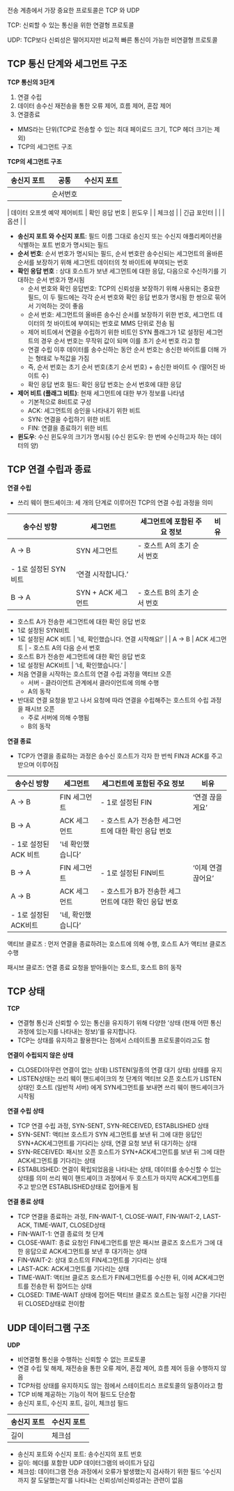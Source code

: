 전송 계층에서 가장 중요한 프로토콜은 TCP 와 UDP

TCP: 신뢰할 수 있는 통신을 위한 연결형 프로토콜

UDP: TCP보다 신뢰성은 떨어지지만 비교적 빠른 통신이 가능한 비연결형 프로토콜

## TCP 통신 단계와 세그먼트 구조

**TCP 통신의 3단계**

1. 연결 수립
2. 데이터 송수신
   재전송을 통한 오류 제어, 흐름 제어, 혼잡 제어
3. 연결종료

-   MMS라는 단위(TCP로 전송할 수 있는 최대 페이로드 크기, TCP 헤더 크기는 제외)
-   TCP의 세그먼트 구조

**TCP의 세그먼트 구조**

| 송신지 포트 | 공통     | 수신지 포트 |
| ----------- | -------- | ----------- |
|             | 순서번호 |             |

| 데이터 오프셋
예약
제어비트 | 확인 응답 번호 | 윈도우 |
| 체크섬 | | 긴급 포인터 |
| | 옵션 | |

-   **송신지 포트 와 수신지 포트**: 필드 이름 그대로 송신지 또는 수신지 애플리케이션을 식별하는 포트 번호가 명시되는 필드
-   **순서 번호**: 순서 번호가 명시되는 필드, 순서 번호란 송수신되는 세그먼트의 올바른 순서를 보장하기 위해 세그먼트 데이터의 첫 바이트에 부여되는 번호
-   **확인 응답 번호** : 상대 호스트가 보낸 세그먼트에 대한 응답, 다음으로 수신하기를 기대하는 순서 번호가 명시됨
    -   순서 번호와 확인 응답번호: TCP의 신뢰성을 보장하기 위해 사용되는 중요한 필드,
        이 두 필드에는 각각 순서 번호와 확인 응답 번호가 명시됨
        한 쌍으로 묶어서 기억하는 것이 좋음
    -   순서 번호: 세그먼트의 올바른 송수신 순서를 보장하기 위한 번호, 세그먼트 데이터의 첫 바이트에 부여되는 번호로 MMS 단위로 전송 됨
    -   제어 비트에서 연결을 수립하기 위한 비트인 SYN 플래그가 1로 설정된 세그먼트의 경우 순서 번호는 무작위 값이 되며 이를 초기 순서 번호 라고 함
    -   연결 수립 이후 데이터를 송수신하는 동안 순서 번호는 송신한 바이트를 더해 가는 형태로 누적값을 가짐
    -   즉, 순서 번호는 초기 순서 번호(초기 순서 번호) + 송신한 바이트 수 (떨어진 바이트 수)
    -   확인 응답 번호 필드: 확인 응답 번호는 순서 번호에 대한 응답
-   **제어 비트 (플래그 비트)**: 현재 세그먼트에 대한 부가 정보를 나타냄
    -   기본적으로 8비트로 구성
    -   ACK: 세그먼트의 승인을 나타내기 위한 비트
    -   SYN: 연결을 수립하기 위한 비트
    -   FIN: 연결을 종료하기 위한 비트
-   **윈도우**: 수신 윈도우의 크기가 명시됨 (수신 윈도우: 한 번에 수신하고자 하는 데이터의 양)

## TCP 연결 수립과 종료

**연결 수립**

-   쓰리 웨이 핸드셰이크: 세 개의 단계로 이루어진 TCP의 연결 수립 과정을 의미

| 송수신 방향           | 세그먼트           | 세그먼트에 포함된 주요 정보 | 비유 |
| --------------------- | ------------------ | --------------------------- | ---- |
| A → B                 | SYN 세그먼트       | - 호스트 A의 초기 순서 번호 |
| - 1로 설정된 SYN 비트 | ‘연결 시작합니다.’ |
| B → A                 | SYN + ACK 세그먼트 | - 호스트 B의 초기 순서 번호 |

-   호스트 A가 전송한 세그먼트에 대한 확인 응답 번호
-   1로 설정된 SYN비트
-   1로 설정된 ACK 비트 | ‘네, 확인했습니다.
    연결 시작해요!’ |
    | A → B | ACK 세그먼트 | - 호스트 A의 다음 순서 번호
-   호스트 B가 전송한 세그먼트에 대한 확인 응답 번호
-   1로 설정된 ACK비트 | ‘네, 확인했습니다.’ |
-   처음 연결을 시작하는 호스트의 연결 수립 과정을 액티브 오픈
    -   서버 - 클라이언트 관계에서 클라이언트에 의해 수행
    -   A의 동작
-   반대로 연결 요청을 받고 나서 요청에 따라 연결을 수립해주는 호스트의 수립 과정을 패시브 오픈
    -   주로 서버에 의해 수행됨
    -   B의 동작

**연결 종료**

-   TCP가 연결을 종료하는 과정은 송수신 호스트가 각자 한 번씩 FIN과 ACK를 주고받으며 이루어짐

| 송수신 방향           | 세그먼트           | 세그컨트에 포함된 주요 정보                          | 비유               |
| --------------------- | ------------------ | ---------------------------------------------------- | ------------------ |
| A → B                 | FIN 세그먼트       | - 1로 설정된 FIN                                     | ‘연결 끊을게요’    |
| B → A                 | ACK 세그먼트       | - 호스트 A가 전송한 세그먼트에 대한 확인 응답 번호   |
| - 1로 설정된 ACK 비트 | '네 확인했습니다’  |
| B → A                 | FIN 세그먼트       | - 1로 설정된 FIN비트                                 | ‘이제 연결 끊어요’ |
| A → B                 | ACK 세그먼트       | - 호스트가 B가 전송한 세그먼트에 대한 확인 응답 번호 |
| - 1로 설정된 ACK비트  | '네, 확인했습니다’ |

액티브 클로즈 : 먼저 연결을 종료하려는 호스트에 의해 수행, 호스트 A가 액티브 클로즈 수행

패시브 클로즈: 연결 종료 요청을 받아들이는 호스트, 호스트 B의 동작

## TCP 상태

**TCP**

-   연결형 통신과 신뢰할 수 있는 통신을 유지하기 위해 다양한 ‘상태 (현재 어떤 통신 과정에 있는지를 나타내는 정보)’를 유지합니다.
-   TCP는 상태를 유지하고 활용한다는 점에서 스테이트풀 프로토콜이라고도 함

**연결이 수립되지 않은 상태**

-   CLOSED(아무런 연결이 없는 상태) LISTEN(일종의 연결 대기 상태) 상태를 유지
-   LISTEN상태는 쓰리 웨이 핸드셰이크의 첫 단계의 액티브 오픈 호스트가 LISTEN상태인 호스트 (일반적 서버) 에게 SYN세그먼트를 보내면 쓰리 웨이 핸드셰이크가 시작됨

**연결 수립 상태**

-   TCP 연결 수립 과정, SYN-SENT, SYN-RECEIVED, ESTABLISHED 상태
-   SYN-SENT: 액티브 호스트가 SYN 세그먼트를 보낸 뒤 그에 대한 응답인 SYN+ACK세그먼트를 기다리는 상태, 연결 요청 보낸 뒤 대기하는 상태
-   SYN-RECEIVED: 패시브 오픈 호스트가 SYN+ACK세그먼트를 보낸 뒤 그에 대한 ACK세그먼트를 기다리는 상태
-   ESTABLISHED: 연결이 확립되었음을 나타내는 상태, 데이터를 송수신할 수 있는 상태를 의미
    쓰리 웨이 핸드셰이크 과정에서 두 호스트가 마지막 ACK세그먼트를 주고 받으면 ESTABLISHED상태로 접어들게 됨

**연결 종료 상태**

-   TCP 연결을 종료하는 과정, FIN-WAIT-1, CLOSE-WAIT, FIN-WAIT-2, LAST-ACK, TIME-WAIT, CLOSED상태
-   FIN-WAIT-1: 연결 종료의 첫 단계
-   CLOSE-WAIT: 종료 요청인 FIN세그먼트를 받은 패시브 클로즈 호스트가 그에 대한 응답으로 ACK세그먼트를 보낸 후 대기하는 상태
-   FIN-WAIT-2: 상대 호스트의 FIN세그먼트를 기다리는 상태
-   LAST-ACK: ACK세그먼트를 기다리는 상태
-   TIME-WAIT: 액티브 클로즈 호스트가 FIN세그먼트를 수신한 뒤, 이에 ACK세그먼트를 전송한 뒤 접어드는 상태
-   CLOSED: TIME-WAIT 상태에 접어든 택티브 클로즈 호스트는 일정 시간을 기다린 뒤 CLOSED상태로 전이함

## UDP 데이터그램 구조

**UDP**

-   비연결형 통신을 수행하는 신뢰할 수 없는 프로토콜
-   연결 수립 및 해제, 재전송을 통한 오류 제어, 혼잡 제어, 흐름 제어 등을 수행하지 않음
-   TCP처럼 상태를 유지하지도 않는 점에서 스테이트리스 프로토콜의 일종이라고 함
-   TCP 비해 제공하는 기능이 적어 필드도 단순함
-   송신지 포트, 수신지 포트, 길이, 체크섬 필드

| 송신지 포트 | 수신지 포트 |
| ----------- | ----------- |
| 길이        | 체크섬      |

-   송신지 포트와 수신지 포트: 송수신지의 포트 번호
-   길이: 헤더를 포함한 UDP 데이터그램의 바이트가 담김
-   체크섬: 데이터그램 전송 과정에서 오류가 발생했는지 검사하기 위한 필드
    ’수신지까지 잘 도달했는지’를 나타내는 신뢰성/비신뢰성과는 관련이 없음
